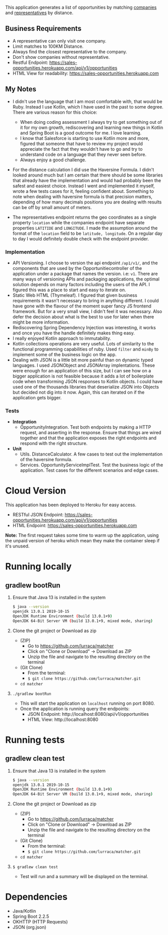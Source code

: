This application generates a list of opportunities by matching [companies](http://www.mocky.io/v2/5df8fc57300000d45688a10e) and [representatives](http://www.mocky.io/v2/5df8fc57300000d45688a10e) by distance.

## Business Requirements

* A representative can only visit one company.
* Limit matches to 100KM Distance.
* Always find the closest representative to the company.
* Don't show companies without representative.
* Restful Endpoint: https://sales-opportunities.herokuapp.com/api/v1/opportunities
* HTML View for readability: https://sales-opportunities.herokuapp.com

## My Notes

* I didn't use the language that I am most comfortable with, that would be Ruby. Instead I use Kotlin, which I have used in the past to some degree. There are various reason for this choice:
    * When doing coding assessment I always try to get something out of it for my own growth, rediscovering and learning new things in Kotlin and Spring Boot is a good outcome for me. I love learning.
    * I know that Salesforce is starting to use Kotlin more and more, figured that someone that have to review my project would appreciate the fact that they wouldn't have to go and try to understand code on a language that they never seen before.
    * Always enjoy a good challenge.   

* For the distance calculation I did use the Haversine Formula. I didn't looked around much but I am certain that there should be some libraries that already have the implementation and would had probably been the safest and easiest choice. Instead I went and implemented it myself, wrote a few tests cases for it, feeling confident about. Something to note when dealing with haversine formula is that precision matters, depending of how many decimals positions you are dealing with results can be off by small amount of meters.

* The representatives endpoint returns the geo coordinates as a single property `location` while the companies endpoint have separate properties `LATITIDE` and `LONGITUDE`. I made the assumption around the format of the `location` field to be `latitude, longitude`. On a regular day to day I would definitely double check with the endpoint provider.
### Implementation

* API Versioning. I choose to version the api endpoint `/ap1/v1/`, and the components that are used by the Opportunitiecontroller of the application under a package that names the version. i.e: `v1`. There are many ways of versioning APIs and packaging applications, the optimal solution depends on many factors including the users of the API. I figured this was a place to start and easy to iterate on.
* Static Web HTML (Thymeleaf). I figured that given business requirements it wasn't necessary to bring in anything different. I could have gone with the flavour of the moment super fancy JS frontend framework. But for a very small view, I didn't feel it was necessary. Also defer the decision about what is the best to use for later when there might be more information.
* Rediscovering Spring Dependency Injection was interesting, it works and once you have the handle definitely makes thing easy.
* I really enjoyed Kotlin approach to immutability.
* Kotlin collections operations are very useful. Lots of similarity to the functional programming capabilities of ruby. Used `filter` and `minBy` to implement some of the business logic on the app.
* Dealing with JSON is a little bit more painful than on dynamic typed languages. I used JSONObject and JSONArray implentations. These were enough for an application of this size, but I can see how on a bigger application is not feasible because it adds a lot of boilerplate code when transforming JSON responses to Kotlin objects. I could have used one of the thousands libraries that deserialize JSON into Objects but decided not dig into it now. Again, this can iterated on if the application gets bigger.

### Tests
* **Integration**
    * OpportunityIntegration. Test both endpoints by making a HTTP request, and asserting in the response. Ensure that things are wired together and that the application exposes the right endpoints and respond with the right structure.
* **Unit**
    * Utils. DistanceCalculator. A few cases to test out the implementation of the haversine formula.
    * Services. OpportunityServiceImplTest. Test the business logic of the application. Test cases for the different scenarios and edge cases.

# Cloud Version
This application has been deployed to Heroku for easy access.

- RESTful JSON Endpoint: https://sales-opportunities.herokuapp.com/api/v1/opportunities
- HTML Endpoint: https://sales-opportunities.herokuapp.com

**Note:** The first request takes some time to warm up the application, using the unpaid version of heroku which mean they make the container sleep if it's unused.

# Running locally

## gradlew bootRun

1. Ensure that Java 13 is installed in the system

    ```bash
    $ java --version
    openjdk 13.0.1 2019-10-15
    OpenJDK Runtime Environment (build 13.0.1+9)
    OpenJDK 64-Bit Server VM (build 13.0.1+9, mixed mode, sharing)
    ```

2. Clone the git project or Download as zip

    * (ZIP) 
        * Go to https://github.com/lurraca/matcher
        * Click on "Clone or Download" -> Download as ZIP
        * Unzip the file and navigate to the resulting directory on the terminal
    * (Git Clone)
        * From the terminal:
        * ```$ git clone https://github.com/lurraca/matcher.git```
    * ```cd matcher```
  
3. ```./gradlew bootRun```
    * This will start the application on `localhost` running on port 8080.
    * Once the application is running query the endpoints:
      * JSON Endpoint: http://localhost:8080/api/v1/opportunities
      * HTML View: http://localhost:8080

# Running tests

## gradlew clean test

1. Ensure that Java 13 is installed in the system
    ```bash
    $ java --version
    openjdk 13.0.1 2019-10-15
    OpenJDK Runtime Environment (build 13.0.1+9)
    OpenJDK 64-Bit Server VM (build 13.0.1+9, mixed mode, sharing)
    ```

2. Clone the git project or Download as zip
    * (ZIP) 
        * Go to https://github.com/lurraca/matcher
        * Click on "Clone or Download" -> Download as ZIP
        * Unzip the file and navigate to the resulting directory on the terminal
    * (Git Clone)
        * From the terminal:
        * ```$ git clone https://github.com/lurraca/matcher.git```
    * ```cd matcher```
    
 3. ```$ gradlew clean test```
    
    *  Test will run and a summary will be displayed on the terminal.
    
 # Dependencies
 * Java/Kotlin
 * Spring Boot 2.2.5
 * OKHTTP (HTTP Requests)
 * JSON (org.json)
 